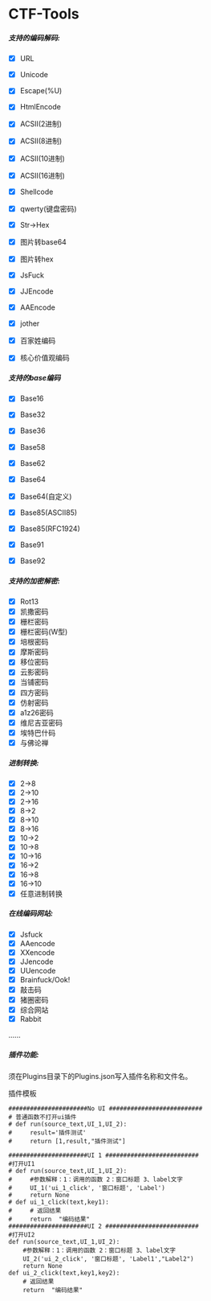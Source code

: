 # CTF-Tools

##### 支持的编码解码:            

- [x] URL

- [x] Unicode

- [x] Escape(%U)

- [x] HtmlEncode

- [x] ACSII(2进制)

- [x] ACSII(8进制)

- [x] ACSII(10进制)

- [x] ACSII(16进制)

- [x] Shellcode

- [x] qwerty(键盘密码)

- [x] Str->Hex

- [x] 图片转base64

- [x] 图片转hex

- [x] JsFuck

- [x] JJEncode

- [x] AAEncode

- [x] jother

- [x] 百家姓编码

- [x] 核心价值观编码

##### 支持的base编码

- [x] Base16

- [x] Base32

- [x] Base36

- [x] Base58

- [x] Base62

- [x] Base64

- [x] Base64(自定义)

- [x] Base85(ASCII85)

- [x] Base85(RFC1924)

- [x] Base91

- [x] Base92

  

##### 支持的加密解密:

- [x] Rot13
- [x] 凯撒密码
- [x] 栅栏密码
- [x] 栅栏密码(W型)
- [x] 培根密码
- [x] 摩斯密码
- [x] 移位密码
- [x] 云影密码
- [x] 当铺密码
- [x] 四方密码
- [x] 仿射密码
- [x] a1z26密码 
- [x] 维尼吉亚密码
- [x] 埃特巴什码
- [x] 与佛论禅 

##### 进制转换:

- [x] 2->8
- [x] 2->10
- [x] 2->16
- [x] 8->2
- [x] 8->10
- [x] 8->16
- [x] 10->2
- [x] 10->8
- [x] 10->16
- [x] 16->2
- [x] 16->8
- [x] 16->10
- [x] 任意进制转换

##### 在线编码网站:

- [x] Jsfuck
- [x] AAencode
- [x] XXencode
- [x] JJencode
- [x] UUencode
- [x] Brainfuck/Ook!
- [x] 敲击码
- [x] 猪圈密码
- [x] 综合网站
- [x] Rabbit

......

##### 插件功能:

须在Plugins目录下的Plugins.json写入插件名称和文件名。

插件模板

```
######################No UI ##########################
# 普通函数不打开ui插件
# def run(source_text,UI_1,UI_2):
#     result='插件测试'
#     return [1,result,"插件测试"]

######################UI 1 ##########################
#打开UI1
# def run(source_text,UI_1,UI_2):
#     #参数解释：1：调用的函数 2：窗口标题 3、label文字
#     UI_1('ui_1_click', '窗口标题', 'Label')
#     return None
# def ui_1_click(text,key1):
#     # 返回结果
#     return  "编码结果"
######################UI 2 ##########################
#打开UI2
def run(source_text,UI_1,UI_2):
    #参数解释：1：调用的函数 2：窗口标题 3、label文字
    UI_2('ui_2_click', '窗口标题', 'Label1',"Label2")
    return None
def ui_2_click(text,key1,key2):
    # 返回结果
    return  "编码结果"

```

